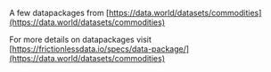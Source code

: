 A few datapackages from [https://data.world/datasets/commodities](https://data.world/datasets/commodities)

For more details on datapackages visit [https://frictionlessdata.io/specs/data-package/](https://data.world/datasets/commodities)
